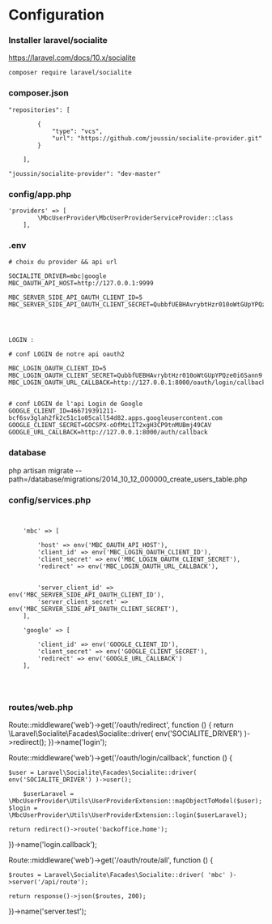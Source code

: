 
# Configuration


### Installer laravel/socialite

https://laravel.com/docs/10.x/socialite

```
composer require laravel/socialite
```


### composer.json

```
"repositories": [

        {
            "type": "vcs",
            "url": "https://github.com/joussin/socialite-provider.git"
        }

    ],
```


```
"joussin/socialite-provider": "dev-master"
```

### config/app.php

```
'providers' => [
        \MbcUserProvider\MbcUserProviderServiceProvider::class
    ],
```

### .env

```
# choix du provider && api url

SOCIALITE_DRIVER=mbc|google
MBC_OAUTH_API_HOST=http://127.0.0.1:9999

MBC_SERVER_SIDE_API_OAUTH_CLIENT_ID=5
MBC_SERVER_SIDE_API_OAUTH_CLIENT_SECRET=QubbfUEBHAvrybtHzr010oWtGUpYPQze0i6Sann9




LOGIN : 

# conf LOGIN de notre api oauth2

MBC_LOGIN_OAUTH_CLIENT_ID=5
MBC_LOGIN_OAUTH_CLIENT_SECRET=QubbfUEBHAvrybtHzr010oWtGUpYPQze0i6Sann9
MBC_LOGIN_OAUTH_URL_CALLBACK=http://127.0.0.1:8000/oauth/login/callback


# conf LOGIN de l'api Login de Google
GOOGLE_CLIENT_ID=466719391211-bcf6sv3glah2fk2c51c1o05call54d82.apps.googleusercontent.com
GOOGLE_CLIENT_SECRET=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
GOOGLE_URL_CALLBACK=http://127.0.0.1:8000/auth/callback
```


### database


php artisan migrate --path=/database/migrations/2014_10_12_000000_create_users_table.php


### config/services.php

```


    'mbc' => [
    
        'host' => env('MBC_OAUTH_API_HOST'),
        'client_id' => env('MBC_LOGIN_OAUTH_CLIENT_ID'),
        'client_secret' => env('MBC_LOGIN_OAUTH_CLIENT_SECRET'),
        'redirect' => env('MBC_LOGIN_OAUTH_URL_CALLBACK'),
        
        
        'server_client_id' => env('MBC_SERVER_SIDE_API_OAUTH_CLIENT_ID'),
        'server_client_secret' => env('MBC_SERVER_SIDE_API_OAUTH_CLIENT_SECRET'),
    ],

    'google' => [
    
        'client_id' => env('GOOGLE_CLIENT_ID'),
        'client_secret' => env('GOOGLE_CLIENT_SECRET'),
        'redirect' => env('GOOGLE_URL_CALLBACK')
    ],


 
```

###   routes/web.php



Route::middleware('web')->get('/oauth/redirect', function () {
    return \Laravel\Socialite\Facades\Socialite::driver( env('SOCIALITE_DRIVER') )->redirect();
})->name('login');

Route::middleware('web')->get('/oauth/login/callback', function () {

    $user = Laravel\Socialite\Facades\Socialite::driver( env('SOCIALITE_DRIVER') )->user();

        $userLaravel = \MbcUserProvider\Utils\UserProviderExtension::mapObjectToModel($user);
    $login = \MbcUserProvider\Utils\UserProviderExtension::login($userLaravel);

    return redirect()->route('backoffice.home');

})->name('login.callback');


Route::middleware('web')->get('/oauth/route/all', function () {

    $routes = Laravel\Socialite\Facades\Socialite::driver( 'mbc' )->server('/api/route');

    return response()->json($routes, 200);

})->name('server.test');

